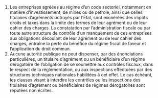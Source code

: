 1) Les entreprises agréées au régime d’un code sectoriel, notamment en matière d’investissement, de mines ou de pétrole, ainsi que celles titulaires d’agréments octroyés par l’État, sont exonérées des impôts droits et taxes dans la limite des termes de leur agrément ou de leur cahier des charges.
La constatation par l’administration fiscale ou par toute autre structure de contrôle d’un manquement de ces entreprises aux obligations découlant de leur agrément ou de leur cahier des charges, entraîne la perte du bénéfice du régime fiscal de faveur et l’application du droit commun.
2) Aucune autorité publique ne peut dispenser, par des énonciations particulières, un titulaire d’agrément ou un bénéficiaire d’un régime dérogatoire de l’obligation de se soumettre aux contrôles fiscaux, dans le respect de la réglementation, ou aux inspections effectuées par des structures techniques nationales habilitées à cet effet.
Le cas échéant, les clauses visant à interdire les contrôles ou les inspections des titulaires d’agrément ou bénéficiaires de régimes dérogatoires sont réputées non écrites.